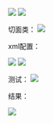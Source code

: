 ![](https://upload-images.jianshu.io/upload_images/5786888-3d992147d39e756a.png?imageMogr2/auto-orient/strip%7CimageView2/2/w/1240)
![](https://upload-images.jianshu.io/upload_images/5786888-87008364d8ac9cc4.png?imageMogr2/auto-orient/strip%7CimageView2/2/w/1240)

切面类：
![](https://upload-images.jianshu.io/upload_images/5786888-a21c5468a1b55828.png?imageMogr2/auto-orient/strip%7CimageView2/2/w/1240)

xml配置：

![](https://upload-images.jianshu.io/upload_images/5786888-2f918edeb671de66.png?imageMogr2/auto-orient/strip%7CimageView2/2/w/1240)
![](https://upload-images.jianshu.io/upload_images/5786888-b90ed7373122b08a.png?imageMogr2/auto-orient/strip%7CimageView2/2/w/1240)

测试：
![](https://upload-images.jianshu.io/upload_images/5786888-f1a5b566d866c796.png?imageMogr2/auto-orient/strip%7CimageView2/2/w/1240)

结果：

![](https://upload-images.jianshu.io/upload_images/5786888-34d35706a4937d83.png?imageMogr2/auto-orient/strip%7CimageView2/2/w/1240)
